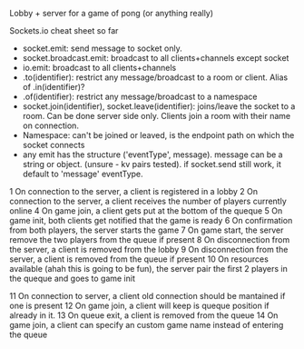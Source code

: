 Lobby + server for a game of pong (or anything really)


Sockets.io cheat sheet so far
- socket.emit: send message to socket only.
- socket.broadcast.emit: broadcast to all clients+channels except socket
- io.emit: broadcast to all clients+channels
- .to(identifier): restrict any message/broadcast to a room or client. Alias of .in(identifier)?
- .of(identifier): restrict any message/broadcast to a namespace
- socket.join(identifier), socket.leave(identifier): joins/leave the socket to a room. Can be done server side only. Clients join a room with their name on connection.
- Namespace: can't be joined or leaved, is the endpoint path on which the socket connects
- any emit has the structure ('eventType', message). message can be a string or object. (unsure - kv pairs tested). if socket.send still work, it default to 'message' eventType.



1 On connection to the server, a client is registered in a lobby
2 On connection to the server, a client receives the number of players currently online
4 On game join, a client gets put at the bottom of the queque
5 On game init, both clients get notified that the game is ready
6 On confirmation from both players, the server starts the game
7 On game start, the server remove the two players from the queue if present
8 On disconnection from the server, a client is removed from the lobby
9 On disconnection from the server, a client is removed from the queue if present
10 On resources available (ahah this is going to be fun), the server pair the first 2 players in the queque and goes to game init

11 On connection to server, a client old connection should be mantained if one is present
12 On game join, a client will keep is queque position if already in it.
13 On queue exit, a client is removed from the queue
14 On game join, a client can specify an custom game name instead of entering the queue
